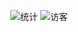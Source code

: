 <p align="center">
    <img src="https://github-readme-stats.vercel.app/api?username=eepsjo&theme=dark" alt="统计" />
    <img src="https://count.getloli.com/get/@eepsjo?theme=booru-jaypee" alt="访客" />
</p>
